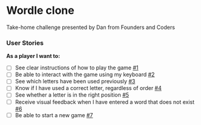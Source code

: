 # Wordle clone

Take-home challenge presented by Dan from Founders and Coders

### User Stories

**As a player I want to:**

- [ ] See clear instructions of how to play the game [#1][i1]
- [ ] Be able to interact with the game using my keyboard [#2][i2]
- [ ] See which letters have been used previously [#3][i3]
- [ ] Know if I have used a correct letter, regardless of order [#4][i4]
- [ ] See whether a letter is in the right position [#5][i5]
- [ ] Receive visual feedback when I have entered a word that does not exist [#6][i6]
- [ ] Be able to start a new game [#7][i7]

<!-- Issue references -->

[i1]: https://github.com/DogwishX/wordle-clone/issues/1
[i2]: https://github.com/DogwishX/wordle-clone/issues/2
[i3]: https://github.com/DogwishX/wordle-clone/issues/3
[i4]: https://github.com/DogwishX/wordle-clone/issues/4
[i5]: https://github.com/DogwishX/wordle-clone/issues/5
[i6]: https://github.com/DogwishX/wordle-clone/issues/6
[i7]: https://github.com/DogwishX/wordle-clone/issues/7
